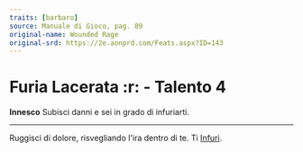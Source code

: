 ```yaml
---
traits: [barbaro]
source: Manuale di Gioco, pag. 89
original-name: Wounded Rage
original-srd: https://2e.aonprd.com/Feats.aspx?ID=143
---
```


# Furia Lacerata :r: - Talento 4

**Innesco** Subisci danni e sei in grado di infuriarti.

---

Ruggisci di dolore, risvegliando l'ira dentro di te. Ti
[Infuri](/azioni/infuriarsi).
